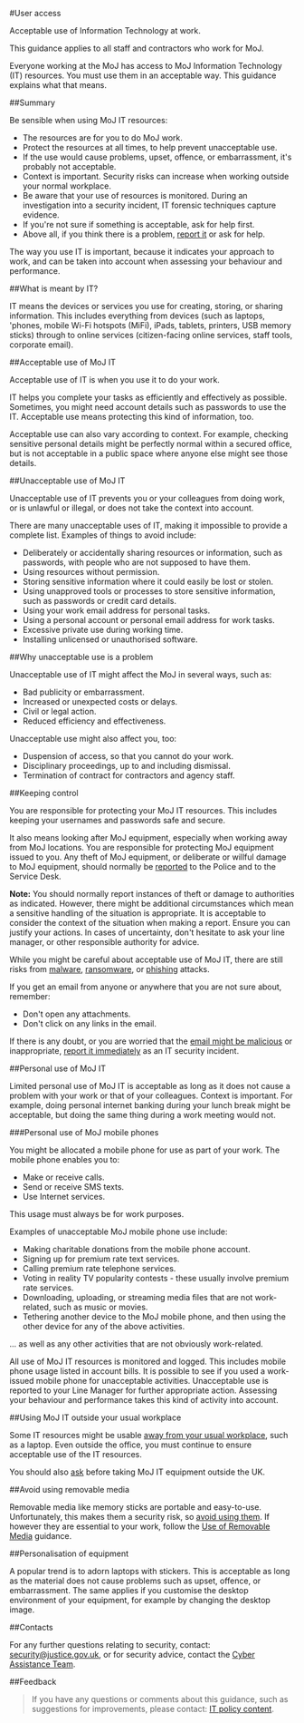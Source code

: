 #User access

Acceptable use of Information Technology at work.

This guidance applies to all staff and contractors who work for MoJ.

Everyone working at the MoJ has access to MoJ Information Technology (IT) resources. You must use them in an acceptable way. This guidance explains what that means.

<a id="summary"></a>
##Summary

Be sensible when using MoJ IT resources:

* The resources are for you to do MoJ work.
* Protect the resources at all times, to help prevent unacceptable use.
* If the use would cause problems, upset, offence, or embarrassment, it's probably not acceptable.
* Context is important. Security risks can increase when working outside your normal workplace.
* Be aware that your use of resources is monitored. During an investigation into a security incident, IT forensic techniques capture evidence.
* If you're not sure if something is acceptable, ask for help first.
* Above all, if you think there is a problem, [report it](/guidance/security/report-a-security-incident/) or ask for help.

The way you use IT is important, because it indicates your approach to work, and can be taken into account when assessing your behaviour and performance.

<a id="what-is-meant-by-it"></a>
##What is meant by IT?

IT means the devices or services you use for creating, storing, or sharing information. This includes everything from devices (such as laptops, 'phones, mobile Wi-Fi hotspots (MiFi), iPads, tablets, printers, USB memory sticks) through to online services (citizen-facing online services, staff tools, corporate email).

<a id="acceptable-use-of-moj-it"></a>
##Acceptable use of MoJ IT

Acceptable use of IT is when you use it to do your work.

IT helps you complete your tasks as efficiently and effectively as possible. Sometimes, you might need account details such as passwords to use the IT. Acceptable use means protecting this kind of information, too.

Acceptable use can also vary according to context. For example, checking sensitive personal details might be perfectly normal within a secured office, but is not acceptable in a public space where anyone else might see those details.

<a id="unacceptable-use-of-moj-it"></a>
##Unacceptable use of MoJ IT

Unacceptable use of IT prevents you or your colleagues from doing work, or is unlawful or illegal, or does not take the context into account.

There are many unacceptable uses of IT, making it impossible to provide a complete list. Examples of things to avoid include:

* Deliberately or accidentally sharing resources or information, such as passwords, with people who are not supposed to have them.
* Using resources without permission.
* Storing sensitive information where it could easily be lost or stolen.
* Using unapproved tools or processes to store sensitive information, such as passwords or credit card details.
* Using your work email address for personal tasks.
* Using a personal account or personal email address for work tasks.
* Excessive private use during working time.
* Installing unlicensed or unauthorised software.

<a id="why-unacceptable-use-is-a-problem"></a>
##Why unacceptable use is a problem

Unacceptable use of IT might affect the MoJ in several ways, such as:

* Bad publicity or embarrassment.
* Increased or unexpected costs or delays.
* Civil or legal action.
* Reduced efficiency and effectiveness.

Unacceptable use might also affect you, too:

* Duspension of access, so that you cannot do your work.
* Disciplinary proceedings, up to and including dismissal.
* Termination of contract for contractors and agency staff.

<a id="keeping-control"></a>
##Keeping control

You are responsible for protecting your MoJ IT resources. This includes keeping your usernames and passwords safe and secure.

It also means looking after MoJ equipment, especially when working away from MoJ locations. You are responsible for protecting MoJ equipment issued to you. Any theft of MoJ equipment, or deliberate or willful damage to MoJ equipment, should normally be [reported](lost-devices-incidents.md) to the Police and to the Service Desk.

**Note:** You should normally report instances of theft or damage to authorities as indicated. However, there might be additional circumstances which mean a sensitive handling of the situation is appropriate. It is acceptable to consider the context of the situation when making a report. Ensure you can justify your actions. In cases of uncertainty, don't hesitate to ask your line manager, or other responsible authority for advice.

While you might be careful about acceptable use of MoJ IT, there are still risks from [malware](https://en.wikipedia.org/wiki/Malware), [ransomware](https://en.wikipedia.org/wiki/Ransomware), or [phishing](https://en.wikipedia.org/wiki/Phishing) attacks.

If you get an email from anyone or anywhere that you are not sure about, remember:

* Don't open any attachments.
* Don't click on any links in the email.

If there is any doubt, or you are worried that the [email might be malicious](/news/ntk-phishing-dont-take-the-bait/) or inappropriate, [report it immediately](/guidance/security/report-a-security-incident/) as an IT security incident.

<a id="personal-use-of-moj-it"></a>
##Personal use of MoJ IT

Limited personal use of MoJ IT is acceptable as long as it does not cause a problem with your work or that of your colleagues. Context is important. For example, doing personal internet banking during your lunch break might be acceptable, but doing the same thing during a work meeting would not.

<a id="personal-use-of-moj-mobile-phones"></a>
###Personal use of MoJ mobile phones

You might be allocated a mobile phone for use as part of your work. The mobile phone enables you to:

* Make or receive calls.
* Send or receive SMS texts.
* Use Internet services.

This usage must always be for work purposes.

Examples of unacceptable MoJ mobile phone use include:

* Making charitable donations from the mobile phone account.
* Signing up for premium rate text services.
* Calling premium rate telephone services.
* Voting in reality TV popularity contests - these usually involve premium rate services.
* Downloading, uploading, or streaming media files that are not work-related, such as music or movies.
* Tethering another device to the MoJ mobile phone, and then using the other device for any of the above activities.

... as well as any other activities that are not obviously work-related.

All use of MoJ IT resources is monitored and logged. This includes mobile phone usage listed in account bills. It is possible to see if you used a work-issued mobile phone for unacceptable activities. Unacceptable use is reported to your Line Manager for further appropriate action. Assessing your behaviour and performance takes this kind of activity into account.

<a id="using-moj-it-outside-your-usual-workplace"></a>
##Using MoJ IT outside your usual workplace

Some IT resources might be usable [away from your usual workplace](/documents/2017/12/remote-working-and-mobile-computing-security-guide-november-2017.pdf), such as a laptop. Even outside the office, you must continue to ensure acceptable use of the IT resources.

You should also [ask](/guidance/security/it-computer-security/accessing-moj-it-systems-from-overseas/) before taking MoJ IT equipment outside the UK.

<a id="avoid-using-removable-media"></a>
##Avoid using removable media

Removable media like memory sticks are portable and easy-to-use. Unfortunately, this makes them a security risk, so [avoid using them](/guidance/security/it-computer-security/removable-media/). If however they are essential to your work, follow the [Use of Removable Media](/guidance/security/it-computer-security/removable-media/) guidance.

<a id="personalisation-of-equipment"></a>
##Personalisation of equipment

A popular trend is to adorn laptops with stickers. This is acceptable as long as the material does not cause problems such as upset, offence, or embarrassment. The same applies if you customise the desktop environment of your equipment, for example by changing the desktop image.

<a id="contacts"></a>
##Contacts

For any further questions relating to security, contact: [security@justice.gov.uk](mailto:security@justice.gov.uk), or for security advice, contact the [Cyber Assistance Team](mailto:CyberConsultancy@digital.justice.gov.uk).

<a id="feedback"></a>
##Feedback

> If you have any questions or comments about this guidance, such as suggestions for improvements, please contact: [IT policy content](mailto:itpolicycontent@digital.justice.gov.uk).

